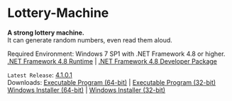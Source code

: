# Lottery-Machine
**A strong lottery machine.**\
It can generate random numbers, even read them aloud.

Required Environment: Windows 7 SP1 with .NET Framework 4.8 or higher.\
[.NET Framework 4.8 Runtime](https://go.microsoft.com/fwlink/?linkid=2088631) | [.NET Framework 4.8 Developer Package](https://go.microsoft.com/fwlink/?linkid=2088517)

`Latest Release`: [4.1.0.1](https://github.com/Python-Object-Developers/Lottery-Machine/releases/tag/v4.1.0.1)\
Downloads: [Executable Program (64-bit)](https://github.com/Python-Object-Developers/Lottery-Machine/releases/download/v4.1.0.1/Lottery-Machine-4.1.0.1-AMD64.zip) | [Executable Program (32-bit)](https://github.com/Python-Object-Developers/Lottery-Machine/releases/download/v4.1.0.1/Lottery-Machine-4.1.0.1.zip)\
           [Windows Installer (64-bit)](https://github.com/Python-Object-Developers/Lottery-Machine/releases/download/v4.1.0.1/Lottery-Machine-4.1.0.1-AMD64-Setup.exe) | [Windows Installer (32-bit)](https://github.com/Python-Object-Developers/Lottery-Machine/releases/download/v4.1.0.1/Lottery-Machine-4.1.0.1-Setup.exe)
